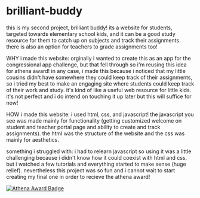 # brilliant-buddy
this is my second project, brilliant buddy! its a website for students, targeted towards elementary school kids, and it can be a good study resource for them to catch up on subjects and track their assignments. there is also an option for teachers to grade assignments too!

WHY i made this website: orginally i wanted to create this as an app for the congressional app challenge, but that fell through so i'm reusing this idea for athena award! in any case, i made this because i noticed that my little cousins didn't have somewhere they could keep track of their assignments, so i tried my best to make an engaging site where students could keep track of their work and study. it's kind of like a useful web resource for little kids. it's not perfect and i do intend on touching it up later but this will suffice for now!

HOW i made this website: i used html, css, and javascript! the javascript you see was made mainly for functionality (getting customized welcome on student and teacher portal page and ability to create and track assignments). the html was the structure of the website and the css was mainly for aesthetics.

something i struggled with: i had to relearn javascript so using it was a little challenging because i didn't know how it could coexist with html and css. but i watched a few tutorials and everything started to make sense (huge relief). nevertheless this project was so fun and i cannot wait to start creating my final one in order to recieve the athena award!

[![Athena Award Badge](https://img.shields.io/endpoint?url=https%3A%2F%2Faward.athena.hackclub.com%2Fapi%2Fbadge)](https://award.athena.hackclub.com?utm_source=readme)
